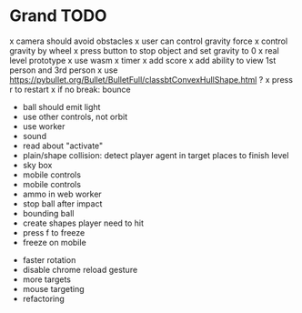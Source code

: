 # Grand TODO

x camera should avoid obstacles
x user can control gravity force
x control gravity by wheel
x press button to stop object and set gravity to 0
x real level prototype
x use wasm
x timer
x add score
x add ability to view 1st person and 3rd person
x use https://pybullet.org/Bullet/BulletFull/classbtConvexHullShape.html ?
x press r to restart
x if no break: bounce
+ ball should emit light
+ use other controls, not orbit
+ use worker
+ sound
+ read about "activate"
+ plain/shape collision: detect player agent in target places to finish level
+ sky box
+ mobile controls
+ mobile controls
+ ammo in web worker
+ stop ball after impact
+ bounding ball
+ create shapes player need to hit
+ press f to freeze
+ freeze on mobile
- faster rotation
- disable chrome reload gesture
- more targets
- mouse targeting
- refactoring

